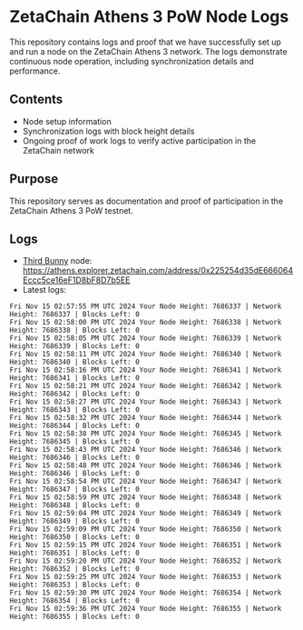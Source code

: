 # ZetaChain Athens 3 PoW Node Logs
This repository contains logs and proof that we have successfully set up and run a node on the ZetaChain Athens 3 network. The logs demonstrate continuous node operation, including synchronization details and performance.

## Contents
- Node setup information
- Synchronization logs with block height details
- Ongoing proof of work logs to verify active participation in the ZetaChain network

## Purpose
This repository serves as documentation and proof of participation in the ZetaChain Athens 3 PoW testnet.

## Logs

- [Third Bunny](https://thirdbunny.xyz/) node: https://athens.explorer.zetachain.com/address/0x225254d35dE666064Eccc5ce16eF1D8bF8D7b5EE
- Latest logs:
```
Fri Nov 15 02:57:55 PM UTC 2024 Your Node Height: 7686337 | Network Height: 7686337 | Blocks Left: 0
Fri Nov 15 02:58:00 PM UTC 2024 Your Node Height: 7686338 | Network Height: 7686338 | Blocks Left: 0
Fri Nov 15 02:58:05 PM UTC 2024 Your Node Height: 7686339 | Network Height: 7686339 | Blocks Left: 0
Fri Nov 15 02:58:11 PM UTC 2024 Your Node Height: 7686340 | Network Height: 7686340 | Blocks Left: 0
Fri Nov 15 02:58:16 PM UTC 2024 Your Node Height: 7686341 | Network Height: 7686341 | Blocks Left: 0
Fri Nov 15 02:58:21 PM UTC 2024 Your Node Height: 7686342 | Network Height: 7686342 | Blocks Left: 0
Fri Nov 15 02:58:27 PM UTC 2024 Your Node Height: 7686343 | Network Height: 7686343 | Blocks Left: 0
Fri Nov 15 02:58:32 PM UTC 2024 Your Node Height: 7686344 | Network Height: 7686344 | Blocks Left: 0
Fri Nov 15 02:58:38 PM UTC 2024 Your Node Height: 7686345 | Network Height: 7686345 | Blocks Left: 0
Fri Nov 15 02:58:43 PM UTC 2024 Your Node Height: 7686346 | Network Height: 7686346 | Blocks Left: 0
Fri Nov 15 02:58:48 PM UTC 2024 Your Node Height: 7686346 | Network Height: 7686346 | Blocks Left: 0
Fri Nov 15 02:58:54 PM UTC 2024 Your Node Height: 7686347 | Network Height: 7686347 | Blocks Left: 0
Fri Nov 15 02:58:59 PM UTC 2024 Your Node Height: 7686348 | Network Height: 7686348 | Blocks Left: 0
Fri Nov 15 02:59:04 PM UTC 2024 Your Node Height: 7686349 | Network Height: 7686349 | Blocks Left: 0
Fri Nov 15 02:59:09 PM UTC 2024 Your Node Height: 7686350 | Network Height: 7686350 | Blocks Left: 0
Fri Nov 15 02:59:15 PM UTC 2024 Your Node Height: 7686351 | Network Height: 7686351 | Blocks Left: 0
Fri Nov 15 02:59:20 PM UTC 2024 Your Node Height: 7686352 | Network Height: 7686352 | Blocks Left: 0
Fri Nov 15 02:59:25 PM UTC 2024 Your Node Height: 7686353 | Network Height: 7686353 | Blocks Left: 0
Fri Nov 15 02:59:30 PM UTC 2024 Your Node Height: 7686354 | Network Height: 7686354 | Blocks Left: 0
Fri Nov 15 02:59:36 PM UTC 2024 Your Node Height: 7686355 | Network Height: 7686355 | Blocks Left: 0
```
